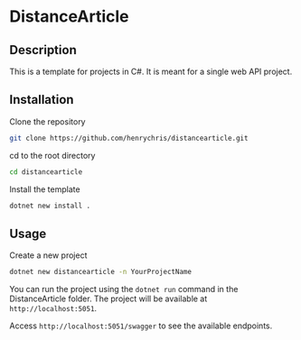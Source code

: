 # DistanceArticle

## Description

This is a template for projects in C#. It is meant for a single web API project.

## Installation

Clone the repository  

```bash
git clone https://github.com/henrychris/distancearticle.git
```

cd to the root directory  

```bash
cd distancearticle
```

Install the template

```bash
dotnet new install .
```

## Usage

Create a new project

```bash
dotnet new distancearticle -n YourProjectName
```

You can run the project using the `dotnet run` command in the DistanceArticle folder. The project will be available at `http://localhost:5051`.

Access `http://localhost:5051/swagger` to see the available endpoints.
